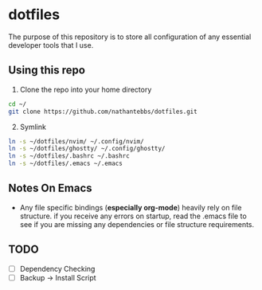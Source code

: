 # dotfiles

The purpose of this repository is to store all configuration of any essential developer tools that I use.

## Using this repo

1. Clone the repo into your home directory

```bash
cd ~/
git clone https://github.com/nathantebbs/dotfiles.git
```

2. Symlink

```bash
ln -s ~/dotfiles/nvim/ ~/.config/nvim/
ln -s ~/dotfiles/ghostty/ ~/.config/ghostty/
ln -s ~/dotfiles/.bashrc ~/.bashrc
ln -s ~/dotfiles/.emacs ~/.emacs
```

## Notes On Emacs

- Any file specific bindings (**especially org-mode**) heavily rely on file structure.
if you receive any errors on startup, read the .emacs file to see if you are missing any dependencies or
file structure requirements.

## TODO

- [ ] Dependency Checking
- [ ] Backup -> Install Script
